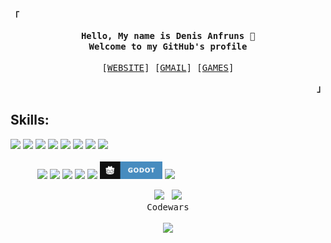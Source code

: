 <!-- Inspiration:
https://github.com/mouredev
https://github.com/owl4ce
https://www.jasongaylord.com/blog/2020/10/28/implementing-github-readme-statistics -->

<!-- Profile & Contact -->
<p align="left"><strong><samp>「</samp></strong></p>
    <p align="center">
      <samp>
            <b>
            Hello, My name is Denis Anfruns 👋<br>
            Welcome to my GitHub's profile<br><br>
            </b>
            [<a href="https://anfruns-denis.com/" target="_blank">WEBSITE</a>]
            [<a href="mailto:anfruns.denis@gmail.com">GMAIL</a>]
            [<a href="https://hunkstalker.itch.io/" target="_blank">GAMES</a>]
      </samp><br>
    </p>
<p align="right"><strong><samp>」</samp></strong></p>

<!-- Skills -->
<p align="center">
  <h2>Skills:</h2>
</p>
  <p>
    <img src="https://img.shields.io/badge/C-999999?style=for-the-badge&logo=c&logoColor=white&labelColor=101010" />
    <img src="https://img.shields.io/badge/Csh-631f75?style=for-the-badge&logo=csharp&logoColor=white&labelColor=101010" />
    <img src="https://img.shields.io/badge/Javascript-f1e05a?style=for-the-badge&logo=javascript&logoColor=white&labelColor=101010" />
    <img src="https://img.shields.io/badge/Typescript-blue?style=for-the-badge&logo=typescript&logoColor=white&labelColor=101010" />
    <img src="https://img.shields.io/badge/Java-ef282c?style=for-the-badge&logo=Java&logoColor=white&labelColor=101010" />
    <img src="https://img.shields.io/badge/mysql-00758f?style=for-the-badge&logo=mysql&logoColor=white&labelColor=101010" />
    <img src="https://img.shields.io/badge/mongodb-4db33d?style=for-the-badge&logo=mongodb&logoColor=white&labelColor=101010" />
    <img src="https://img.shields.io/badge/git-d84a34?style=for-the-badge&logo=git&logoColor=white&labelColor=101010" />
    <br><br>&nbsp;&nbsp;&nbsp;&nbsp;&nbsp;&nbsp;&nbsp;&nbsp;&nbsp;&nbsp;
    <img src="https://img.shields.io/badge/html-e34c26?style=for-the-badge&logo=html5&logoColor=white&labelColor=101010" />
    <img src="https://img.shields.io/badge/css-2babf7?style=for-the-badge&logo=css3&logoColor=white&labelColor=101010" />
    <img src="https://img.shields.io/badge/php-4F5D95?style=for-the-badge&logo=php&logoColor=white&labelColor=101010" />
    <img src="https://img.shields.io/badge/Angular-b52e31?style=for-the-badge&logo=Angular&logoColor=white&labelColor=101010" />
    <img src="https://img.shields.io/badge/React-61dbfb?style=for-the-badge&logo=React&logoColor=white&labelColor=101010" />
    <img src="https://github.com/hunkstalker/hunkstalker/blob/main/img/godot_Res.png" />
    <img src="https://img.shields.io/badge/unity-white?style=for-the-badge&logo=unity&logoColor=white&labelColor=101010" />
    <!-- <img src="https://img.shields.io/badge/ionic-4789fa?style=for-the-badge&logo=ionic&logoColor=white&labelColor=101010" /> -->
    <!-- <img src="https://img.shields.io/badge/.Net-631f75?style=for-the-badge&logo=DotNet&logoColor=white&labelColor=101010" /> -->
    <!-- <img src="https://img.shields.io/badge/aws-f89700?style=for-the-badge&logo=amazon&logoColor=white&labelColor=101010" />-->
    <!-- <img src="https://img.shields.io/badge/Cpp-00427d?style=for-the-badge&logo=cplusplus&logoColor=white&labelColor=101010" /> -->
    <!-- <img src="https://img.shields.io/badge/github-grey?style=for-the-badge&logo=github&logoColor=white&labelColor=101010" /> -->
    </br>
  </p>
</p>
<p>
<!-- Stats -->
<p align="center">
    <!-- <img alt="GitHub Stats" src="https://github-readme-stats.vercel.app/api?username=hunkstalker&count_private=true&show_icons=true&theme=dark"/> -->
    <img src="https://github.com/hunkstalker/github-stats/blob/master/generated/overview.svg"/>&nbsp;&nbsp;
    <img src="https://github.com/hunkstalker/github-stats/blob/master/generated/languages.svg"/>
    <br>
  <samp>Codewars</samp>
    <br><br>
  <a href="https://www.codewars.com/r/SsLXLw" target="_blank"><img src="https://www.codewars.com/users/hunkstalker/badges/large"/></a>
  <!-- <img alt="HackTheBox" src="https://www.hackthebox.eu/badge/image/1009234"/> -->
</p>
